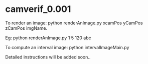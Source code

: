 # camverif_0.001

To render an image: python renderAnImage.py xcamPos yCamPos zCamPos imgName. 

Eg: python renderAnImage.py 1 5 120 abc

To compute an interval image: python intervalImageMain.py


Detailed instructions will be added soon..



